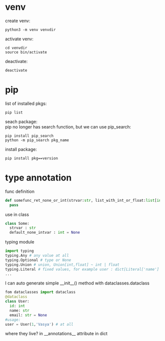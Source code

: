 # venv
create venv:   
```shell
python3 -m venv venvdir
```
activate venv:   
```shell
cd venvdir
source bin/activate
```
deactivate:
```shell
deactivate
```

# pip
list of installed pkgs:
```shell
pip list
```
seach package:   
pip no longer has search function, but we can use pip_search:
```shell
pip install pip_search
python -m pip_search pkg_name
```
install package:
```shell
pip install pkg==version
```

# type annotation
func definition
```python
def somefunc_ret_none_or_int(strvar:str, list_with_int_or_float:list[int|float]) -> None|int :
  pass
```
use in class
```python
class Some:
  strvar : str
  default_none_intvar : int = None
```
typing module
```python
import typing
typing.Any # any value at all
typing.Optional # type or None
typing.Union # union, Union[int,float] ~ int | float
typing.Literal # fixed values, for example user : dict[Literal['name'] | Literal['second_name'] | Literal['username'], str] means dict with fixed three keys and string value
...
```
I can auto generate simple \_\_init\_\_() method with dataclasses.dataclass
```python
fom dataclasses import dataclass
@dataclass
class User:
  id: int
  name: str
  email: str = None
#usage:
user = User(1,'Vasya') # at all
```
where they live?
in \_\_annotations\_\_ attribute in dict


